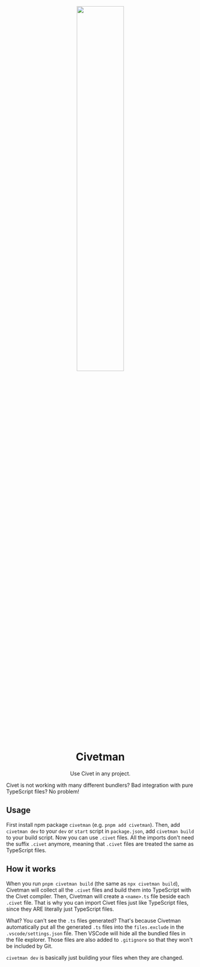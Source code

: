 <center>
    <img src="https://user-images.githubusercontent.com/13007891/210392977-03a3b140-ec63-4ce9-b6e3-0a0f7cac6cbe.png" width="50%">
    <h1>Civetman</h1>
    <p>Use Civet in any project.</p>
</center>

Civet is not working with many different bundlers? Bad integration with pure TypeScript files? No problem!

## Usage

First install npm package `civetman` (e.g. `pnpm add civetman`). Then, add `civetman dev` to your `dev` or `start` script in `package.json`, add `civetman build` to your build script. Now you can use `.civet` files. All the imports don't need the suffix `.civet` anymore, meaning that `.civet` files are treated the same as TypeScript files.

## How it works

When you run `pnpm civetman build` (the same as `npx civetman build`), Civetman will collect all the `.civet` files and build them into TypeScript with the Civet compiler. Then, Civetman will create a `<name>.ts` file beside each `.civet` file. That is why you can import Civet files just like TypeScript files, since they ARE literally just TypeScript files.

What? You can't see the `.ts` files generated? That's because Civetman automatically put all the generated `.ts` files into the `files.exclude` in the `.vscode/settings.json` file. Then VSCode will hide all the bundled files in the file explorer. Those files are also added to `.gitignore` so that they won't be included by Git.

`civetman dev` is basically just building your files when they are changed.
